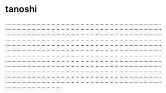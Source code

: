 # tanoshi

.............................................................................................................................................................................................................................................................................................................................................................................................................................................................................................................................................................................................................................................................................................................................................................................................................................................................................................................................................................................................................................................................................................................................................................................................................................................................................................................................................................................................................................................................................................................................................................................................